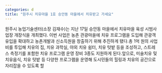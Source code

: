 ```yaml
---
categories: d
title: "원주시 치유마을 1호 승안동 마을에서 치유받고 가세요"
---
```

원주시 농업기술센터(소장 김재수)는 지난 17일 승안동 마을에서 치유마을 육성 시범사업장 개장식을 개최했다. 이번 사업은 농촌 관광마을에 치유 프로그램을 도입해 관광객 유입을 확대하고 농촌개발과 신소득원을 창출하기 위해 추진하게 됐다.총 1억 원의 사업비를 투입해 치유의 집, 치유 과학실, 야외 치유 쉼터, 치유 텃밭 등을 조성하고, 스트레스 측정기를 포함한 치유 프로그램 운영 장비 3종도 지원하게 된다.앞으로, 미술치유 및 치유음식, 치유 텃밭 등 다양한 프로그램을 운영해 도시민들의 힐링과 치유의 공간으로 자리잡을 수 있도록 할